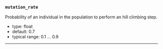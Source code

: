### `mutation_rate`

Probability of an individual in the population to perform an hill climbing step.


  - type: float
  - default: 0.7
  - typical range: 0.1 ... 0.9

---